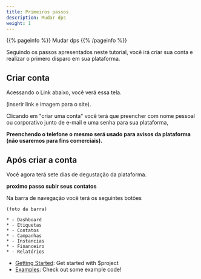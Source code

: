 ```yaml
---
title: Primeiros passos
description: Mudar dps
weight: 1
---
```


{{% pageinfo %}}
Mudar dps
{{% /pageinfo %}}

Seguindo os passos apresentados neste tutorial, você irá criar sua conta e realizar o primero disparo em sua plataforma.

## Criar conta

Acessando o Link abaixo, você verá essa tela. 

(inserir link e imagem para o site).

Clicando em "criar uma conta" você terá que preencher com nome pessoal ou corporativo junto de e-mail e uma senha para sua plataforma, 

**Preenchendo o telefone o mesmo será usado para avisos da plataforma (não usaremos para fins comerciais).**

## Após criar a conta

Você agora terá sete dias de degustação da plataforma.

**proximo passo subir seus contatos**

Na barra de navegação você terá os seguintes botões

    (foto da barra)

    * - Dashboard
    * - Etiquetas
    * - Contatos
    * - Campanhas
    * - Instancias
    * - Financeiro
    * - Relatórios

* [Getting Started](/docs/getting-started/): Get started with $project
* [Examples](/docs/examples/): Check out some example code!

